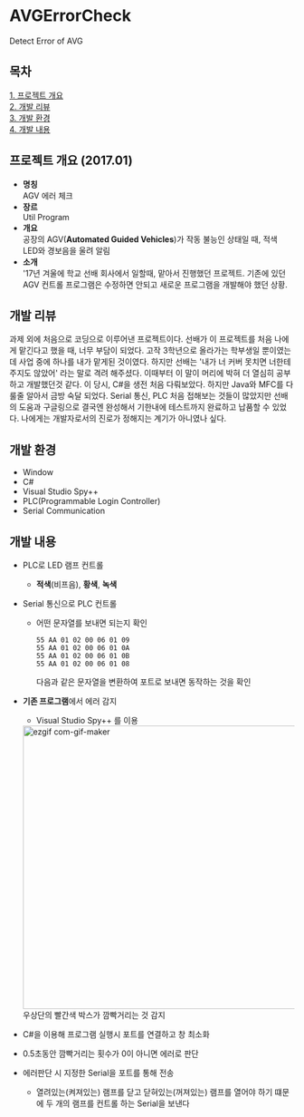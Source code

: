 # AVGErrorCheck
Detect Error of AVG

## 목차
[1. 프로젝트 개요](#프로젝트-개요)  
[2. 개발 리뷰](#개발-리뷰)  
[3. 개발 환경](#개발-환경)   
[4. 개발 내용](#개발-내용)       

## 프로젝트 개요 (2017.01)
* **명칭**  
AGV 에러 체크
* **장르**  
Util Program
* **개요**  
공장의 AGV(**Automated Guided Vehicles**)가 작동 불능인 상태일 때, 적색 LED와 경보음을 울려 알림
* **소개**   
'17년 겨울에 학교 선배 회사에서 일할때, 맡아서 진행했던 프로젝트. 기존에 있던 AGV 컨트롤 프로그램은 수정하면 안되고 새로운 프로그램을 개발해야 했던 상황.

## 개발 리뷰
과제 외에 처음으로 코딩으로 이루어낸 프로젝트이다. 선배가 이 프로젝트를 처음 나에게 맡긴다고 했을 때, 너무 부담이 되었다. 고작 3학년으로 올라가는 학부생일 뿐이였는데 사업 중에 하나를 내가 맡게된 것이였다. 하지만 선배는 '내가 너 커버 못치면 너한테 주지도 않았어' 라는 말로 격려 해주셨다. 이때부터 이 말이 머리에 박혀 더 열심히 공부하고 개발했던것 같다. 이 당시, C#을 생전 처음 다뤄보았다. 하지만 Java와 MFC를 다룰줄 알아서 금방 숙달 되었다. Serial 통신, PLC 처음 접해보는 것들이 많았지만 선배의 도움과 구글링으로 결국엔 완성해서 기한내에 테스트까지 완료하고 납품할 수 있었다. 나에게는 개발자로서의 진로가 정해지는 계기가 아니였나 싶다.

## 개발 환경
* Window
* C#
* Visual Studio Spy++
* PLC(Programmable Login Controller)
* Serial Communication

## 개발 내용
* PLC로 LED 램프 컨트롤
    * **적색**(비프음), **황색**, **녹색**
* Serial 통신으로 PLC 컨트롤
    * 어떤 문자열를 보내면 되는지 확인
        ```
        55 AA 01 02 00 06 01 09
        55 AA 01 02 00 06 01 0A
        55 AA 01 02 00 06 01 0B
        55 AA 01 02 00 06 01 08
        ```
        다음과 같은 문자열을 변환하여 포트로 보내면 동작하는 것을 확인
* **기존 프로그램**에서 에러 감지
    * Visual Studio Spy++ 를 이용
    <img width="500" alt="ezgif com-gif-maker" src="https://user-images.githubusercontent.com/27637757/98365479-d6169a00-2075-11eb-8b45-778511408d4b.JPG">
        우상단의 빨간색 박스가 깜빡거리는 것 감지

* C#을 이용해 프로그램 실행시 포트를 연결하고 창 최소화
* 0.5초동안 깜빡거리는 횟수가 0이 아니면 에러로 판단
* 에러판단 시 지정한 Serial을 포트를 통해 전송
    * 열려있는(켜져있는) 램프를 닫고 닫혀있는(꺼져있는) 램프를 열어야 하기 떄문에 두 개의 램프를 컨트롤 하는 Serial을 보낸다
